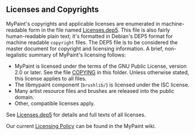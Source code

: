 ## Licenses and Copyrights

MyPaint's copyrights and applicable licenses are enumerated
in machine-readable form
in the file named [Licenses.dep5][DEP5LIC].
This file is also fairly human-readable plain text;
it's formatted in Debian's DEP5 format
for machine readable `copyright` files.
The DEP5 file is to be considered
the master document for copyright and licensing information.
A brief, non-legalistic summary of MyPaint's licensing follows:

* MyPaint is licensed under the terms of the GNU Public License,
  version 2.0 or later. See the file [COPYING][GPL2] in this folder.
  Unless otherwise stated, this license applies to all files.
* The libmypaint component (`brushlib/`)
  is licensed under the ISC license.
* Many artist resource files and brushes
  are released into the public domain.
* Other, compatible licenses apply.

See [Licenses.dep5][DEP5LIC] for details and full texts of all licenses.

Our current [Licensing Policy][LICPOL] can be found in the MyPaint wiki.

[DEP5LIC]: Licenses.dep5
[GPL2]: COPYING
[LICPOL]: https://github.com/mypaint/mypaint/wiki/Licensing-policy
